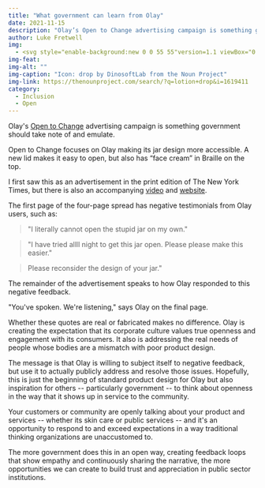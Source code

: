 ```yaml
---
title: "What government can learn from Olay"
date: 2021-11-15
description: "Olay’s Open to Change advertising campaign is something government should take note of."
author: Luke Fretwell
img: 
  - <svg style="enable-background:new 0 0 55 55"version=1.1 viewBox="0 0 55 68.75"x=0px xml:space=preserve xmlns=http://www.w3.org/2000/svg xmlns:xlink=http://www.w3.org/1999/xlink y=0px><style>.st0{fill:none;stroke:#fff;stroke-width:4;stroke-linecap:round;stroke-linejoin:round;stroke-miterlimit:10}.st1{fill:none}.st2{fill:none;stroke:#2A3D4F;stroke-width:4;stroke-linecap:round;stroke-linejoin:round;stroke-miterlimit:10}.st3{fill:none;stroke:#000;stroke-width:.01;stroke-miterlimit:10}</style><g><path class=st0 d="M27.7451382,3.5c0,0-15.4428997,24.0069046-15.4428997,32.5433044S19.2087383,51.5,27.7451382,51.5   c6.582201,0,12.2035007-4.1144943,14.4322987-9.9116936c1.0890007-2.8325005,0.4277-6.0093079-1.6009979-8.2661018   C27.7512379,19.0551052,27.7451382,3.5,27.7451382,3.5z"/><path class=st0 d=M27.6297379,46.1198044c3.4822998,0,6.4562988-2.1768036,7.635498-5.2439003 /></g></svg>
img-feat: 
img-alt: ""
img-caption: "Icon: drop by DinosoftLab from the Noun Project"
img-link: https://thenounproject.com/search/?q=lotion+drop&i=1619411
category:
  - Inclusion
  - Open
---
```


Olay's [Open to Change](https://www.olay.com/opentochange) advertising campaign is something government should take note of and emulate.

Open to Change focuses on Olay making its jar design more accessible. A new lid makes it easy to open, but also has “face cream” in Braille on the top.

I first saw this as an advertisement in the print edition of The New York Times, but there is also an accompanying [video](https://www.youtube.com/watch?v=p2cpLH1xLcE) and [website](https://www.olay.com/opentochange).

The first page of the four-page spread has negative testimonials from Olay users, such as:

> "I literally cannot open the stupid jar on my own."

> "I have tried allll night to get this jar open. Please please make this easier."

> Please reconsider the design of your jar."

The remainder of the advertisement speaks to how Olay responded to this negative feedback.

"You've spoken. We're listening," says Olay on the final page.

Whether these quotes are real or fabricated makes no difference. Olay is creating the expectation that its corporate culture values true openness and engagement with its consumers. It also is addressing the real needs of people whose bodies are a mismatch with poor product design.

The message is that Olay is willing to subject itself to negative feedback, but use it to actually publicly address and resolve those issues. Hopefully, this is just the beginning of standard product design for Olay but also inspiration for others -- particularly government -- to think about openness in the way that it shows up in service to the community.

Your customers or community are openly talking about your product and services -- whether its skin care or public services -- and it's an opportunity to respond to and exceed expectations in a way traditional thinking organizations are unaccustomed to.

The more government does this in an open way, creating feedback loops that show empathy and continuously sharing the narrative, the more opportunities we can create to build trust and appreciation in public sector institutions.